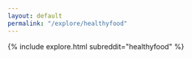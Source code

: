 ```yaml
---
layout: default
permalink: "/explore/healthyfood"
---
```


<link rel="stylesheet" type="text/css" href="/static/css/explore.css">
{% include explore.html subreddit="healthyfood" %}
